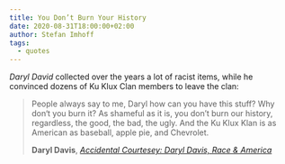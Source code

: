 ```yaml
---
title: You Don’t Burn Your History
date: 2020-08-31T18:00:00+02:00
author: Stefan Imhoff
tags:
  - quotes
---
```


_Daryl David_ collected over the years a lot of racist items, while he convinced dozens of Ku Klux Clan members to leave the clan:

> People always say to me, Daryl how can you have this stuff? Why don‘t you burn it? As shameful as it is, you don’t burn our history, regardless, the good, the bad, the ugly. And the Ku Klux Klan is as American as baseball, apple pie, and Chevrolet.
>
> **Daryl Davis**, _[Accidental Courtesey: Daryl Davis, Race & America](https://www.pbs.org/independentlens/films/accidental-courtesy/)_
